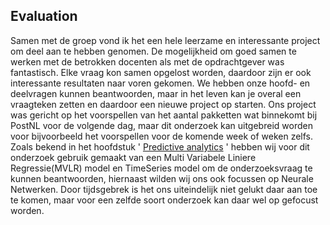 ## Evaluation

Samen met de groep vond ik het een hele leerzame en interessante project om deel aan te hebben genomen. De mogelijkheid om goed samen te werken met de betrokken docenten als met de opdrachtgever was fantastisch. Elke vraag kon samen opgelost worden, daardoor zijn er ook interessante resultaten naar voren gekomen.
We hebben onze hoofd- en deelvragen kunnen beantwoorden, maar in het leven kan je overal een vraagteken zetten en daardoor een nieuwe project op starten. Ons project was gericht op het voorspellen van het aantal pakketten wat binnekomt bij PostNL voor de volgende dag, maar dit onderzoek kan uitgebreid worden voor bijvoorbeeld het voorspellen voor de komende week of weken zelfs. Zoals bekend in het hoofdstuk ' [Predictive analytics]() ' hebben wij voor dit onderzoek gebruik gemaakt van een Multi Variabele Liniere Regressie(MVLR) model en TimeSeries model om de onderzoeksvraag te kunnen beantwoorden, hiernaast wilden wij ons ook focussen op Neurale Netwerken. Door tijdsgebrek is het ons uiteindelijk niet gelukt daar aan toe te komen, maar voor een zelfde soort onderzoek kan daar wel op gefocust worden.

